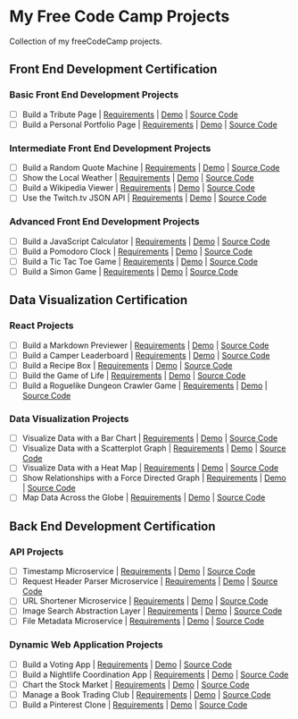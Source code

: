 # My Free Code Camp Projects

Collection of my freeCodeCamp projects.

## Front End Development Certification

### Basic Front End Development Projects

- [ ] Build a Tribute Page | [Requirements](http://www.freecodecamp.com/challenges/build-a-tribute-page) | [Demo](https://codepen.io/kyawzintun/full/MJxvmm/) | [Source Code](https://codepen.io/kyawzintun/pen/MJxvmm)
- [ ] Build a Personal Portfolio Page | [Requirements](http://www.freecodecamp.com/challenges/build-a-personal-portfolio-webpage) | [Demo](https://kyawzintun.github.io/portfolio/) | [Source Code](https://github.com/kyawzintun/portfolio)

### Intermediate Front End Development Projects

- [ ] Build a Random Quote Machine | [Requirements](http://www.freecodecamp.com/challenges/build-a-random-quote-machine) | [Demo](https://codepen.io/kyawzintun/full/dvQVGq) | [Source Code](https://codepen.io/kyawzintun/pen/dvQVGq)
- [ ] Show the Local Weather | [Requirements](http://www.freecodecamp.com/challenges/show-the-local-weather) | [Demo](https://codepen.io/kyawzintun/full/xqQJBG) | [Source Code](https://codepen.io/kyawzintun/pen/xqQJBG)
- [ ] Build a Wikipedia Viewer | [Requirements](http://www.freecodecamp.com/challenges/build-a-wikipedia-viewer) | [Demo](https://codepen.io/kyawzintun/full/BWvZBK) | [Source Code](https://codepen.io/kyawzintun/pen/BWvZBK)
- [ ] Use the Twitch.tv JSON API | [Requirements](http://www.freecodecamp.com/challenges/use-the-twitchtv-json-api) | [Demo](https://codepen.io/kyawzintun/full/xqmPKy) | [Source Code](https://codepen.io/kyawzintun/pen/xqmPKy)

### Advanced Front End Development Projects

- [ ] Build a JavaScript Calculator | [Requirements](http://www.freecodecamp.com/challenges/build-a-javascript-calculator) | [Demo](https://codepen.io/kyawzintun/full/oWwKMb) | [Source Code](https://codepen.io/kyawzintun/pen/oWwKMb)
- [ ] Build a Pomodoro Clock | [Requirements](http://www.freecodecamp.com/challenges/build-a-pomodoro-clock) | [Demo](https://codepen.io/kyawzintun/full/ZKvxyz) | [Source Code](https://codepen.io/kyawzintun/pen/ZKvxyz)
- [ ] Build a Tic Tac Toe Game | [Requirements](http://www.freecodecamp.com/challenges/build-a-tic-tac-toe-game) | [Demo](https://kyawzintun.github.io/tic-tac-toe/) | [Source Code](https://github.com/kyawzintun/tic-tac-toe)
- [ ] Build a Simon Game | [Requirements](http://www.freecodecamp.com/challenges/build-a-simon-game) | [Demo](https://kyawzintun.github.io/simon/) | [Source Code](https://kyawzintun.github.io/simon/)

## Data Visualization Certification

### React Projects

- [ ] Build a Markdown Previewer | [Requirements](http://www.freecodecamp.com/challenges/build-a-markdown-previewer) | [Demo](https://kyawzintun.github.io/markdown/) | [Source Code](https://github.com/kyawzintun/markdown)
- [ ] Build a Camper Leaderboard | [Requirements](http://www.freecodecamp.com/challenges/build-a-camper-leaderboard) | [Demo](https://kyawzintun.github.io/leaderboard/) | [Source Code](https://github.com/kyawzintun/leaderboard)
- [ ] Build a Recipe Box | [Requirements](http://www.freecodecamp.com/challenges/build-a-recipe-box) | [Demo](https://kyawzintun.github.io/cocktail-list/) | [Source Code](https://github.com/kyawzintun/cocktail-list)
- [ ] Build the Game of Life | [Requirements](http://www.freecodecamp.com/challenges/build-the-game-of-life) | [Demo](https://kyawzintun.github.io/game-of-life/) | [Source Code](https://github.com/kyawzintun/game-of-life)
- [ ] Build a Roguelike Dungeon Crawler Game | [Requirements](http://www.freecodecamp.com/challenges/build-a-roguelike-dungeon-crawler-game) | [Demo](https://kyawzintun.github.io/roguelike-dungeon-crawler/) | [Source Code](https://github.com/kyawzintun/roguelike-dungeon-crawler)

### Data Visualization Projects

- [ ] Visualize Data with a Bar Chart | [Requirements](http://www.freecodecamp.com/challenges/visualize-data-with-a-bar-chart) | [Demo](https://kyawzintun.github.io/barchart/) | [Source Code](https://github.com/kyawzintun/barchart)
- [ ] Visualize Data with a Scatterplot Graph | [Requirements](http://www.freecodecamp.com/challenges/visualize-data-with-a-scatterplot-graph) | [Demo](https://kyawzintun.github.io/scatterplot/) | [Source Code](https://github.com/kyawzintun/scatterplot)
- [ ] Visualize Data with a Heat Map | [Requirements](http://www.freecodecamp.com/challenges/visualize-data-with-a-heat-map) | [Demo](https://kyawzintun.github.io/heat-map/) | [Source Code](https://github.com/kyawzintun/heat-map)
- [ ] Show Relationships with a Force Directed Graph | [Requirements](http://www.freecodecamp.com/challenges/show-relationships-with-a-force-directed-graph) | [Demo](https://kyawzintun.github.io/force-directed-grpah/) | [Source Code](https://github.com/kyawzintun/force-directed-grpah)
- [ ] Map Data Across the Globe | [Requirements](http://www.freecodecamp.com/challenges/map-data-across-the-globe) | [Demo](https://kyawzintun.github.io/meteorites-landed-map/) | [Source Code](https://github.com/kyawzintun/meteorites-landed-map)

## Back End Development Certification

### API Projects

- [ ] Timestamp Microservice | [Requirements](http://www.freecodecamp.com/challenges/timestamp-microservice) | [Demo](https://kyawzintun.github.io/timestamp-ms/) | [Source Code](https://github.com/kyawzintun/timestamp-ms)
- [ ] Request Header Parser Microservice | [Requirements](http://www.freecodecamp.com/challenges/timestamp-microservice) | [Demo](https://kzt-req-header-parser.herokuapp.com/) | [Source Code](https://github.com/kyawzintun/request-header-parser-ms)
- [ ] URL Shortener Microservice | [Requirements](http://www.freecodecamp.com/challenges/url-shortener-microservice) | [Demo](https://kzt-url-shortener.herokuapp.com/) | [Source Code](https://github.com/kyawzintun/url-shortener)
- [ ] Image Search Abstraction Layer | [Requirements](http://www.freecodecamp.com/challenges/image-search-abstraction-layer) | [Demo](https://kzt-image-search.herokuapp.com/) | [Source Code](https://github.com/kyawzintun/image-search)
- [ ] File Metadata Microservice | [Requirements](http://www.freecodecamp.com/challenges/file-metadata-microservice) | [Demo](https://kzt-file-metadata.herokuapp.com/) | [Source Code](https://github.com/kyawzintun/file-metadata)

### Dynamic Web Application Projects

- [ ] Build a Voting App | [Requirements](http://www.freecodecamp.com/challenges/build-a-voting-app) | [Demo](https://kyawzintun.github.io/voting-app/) | [Source Code](https://github.com/kyawzintun/voting-app)
- [ ] Build a Nightlife Coordination App | [Requirements](http://www.freecodecamp.com/challenges/build-a-nightlife-coordination-app) | [Demo](https://kyawzintun.github.io/night-life/) | [Source Code](https://github.com/kyawzintun/night-life)
- [ ] Chart the Stock Market | [Requirements](http://www.freecodecamp.com/challenges/chart-the-stock-market) | [Demo](https://kzt-stock-market.herokuapp.com/) | [Source Code](https://github.com/kyawzintun/stock-market)
- [ ] Manage a Book Trading Club | [Requirements](http://www.freecodecamp.com/challenges/manage-a-book-trading-club) | [Demo](https://kyawzintun.github.io/book-club/) | [Source Code](https://github.com/kyawzintun/book-club)
- [ ] Build a Pinterest Clone | [Requirements](http://www.freecodecamp.com/challenges/build-a-pinterest-clone) | [Demo](https://kyawzintun.github.io/pinterest-clone) | [Source Code](https://github.com/kyawzintun/pinterest-clone)